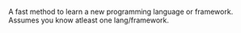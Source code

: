 A fast method to learn a new programming language or framework.
Assumes you know atleast one lang/framework.
